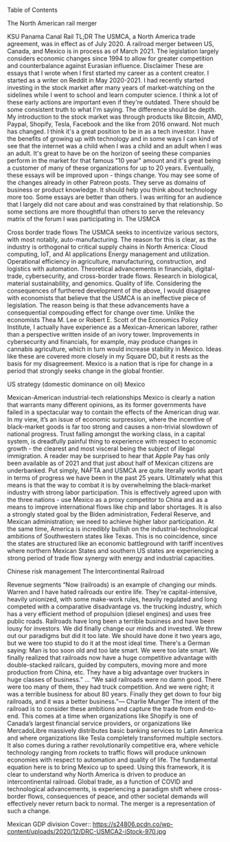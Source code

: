 Table of Contents

The North American rail merger

KSU Panama Canal Rail
TL;DR
The USMCA, a North America trade agreement, was in effect as of July 2020. A railroad merger between US, Canada, and Mexico is in process as of March 2021. The legislation largely considers economic changes since 1994 to allow for greater competition and counterbalance against Eurasian influence.
Disclaimer
These are essays that I wrote when I first started my career as a content creator. I started as a writer on Reddit in May 2020-2021. I had recently started investing in the stock market after many years of market-watching on the sidelines while I went to school and learn computer science.
I think a lot of these early actions are important even if they're outdated. There should be some consistent truth to what I'm saying. The difference should be depth. My introduction to the stock market was through products like Bitcoin, AMD, Paypal, Shopify, Tesla, Facebook and the like from 2016 onward. Not much has changed.
I think it's a great position to be in as a tech investor. I have the benefits of growing up with technology and in some ways I can kind of see that the internet was a child when I was a child and an adult when I was an adult. It's great to have be on the horizon of seeing these companies perform in the market for that famous "10 year" amount and it's great being a customer of many of these organizations for up to 20 years.
Eventually, these essays will be improved upon - things change. You may see some of the changes already in other Patreon posts. They serve as domains of business or product knowledge. It should help you think about technology more too. Some essays are better than others. I was writing for an audience that I largely did not care about and was constrained by that relationship. So some sections are more thoughtful than others to serve the relevancy matrix of the forum I was participating in.
The USMCA

Cross border trade flows
The USMCA seeks to incentivize various sectors, with most notably, auto-manufacturing. The reason for this is clear, as the industry is orthogonal to critical supply chains in North America:
Cloud computing, IoT, and AI applications
Energy management and utilization.
Operational efficiency in agriculture, manufacturing, construction, and logistics with automation.
Theoretical advancements in financials, digital-trade, cybersecurity, and cross-border trade flows.
Research in biological, material sustainability, and genomics.
Quality of life.
Considering the consequences of furthered development of the above, I would disagree with economists that believe that the USMCA is an ineffective piece of legislation. The reason being is that these advancements have a consequential compouding effect for change over time. Unlike the economists Thea M. Lee or Robert E. Scott of the Economics Policy Institute, I actually have experience as a Mexican-American laborer, rather than a perspective written inside of an ivory tower.
Improvements in cybersecurity and financials, for example, may produce changes in cannabis agriculture, which in turn would increase stability in Mexico. Ideas like these are covered more closely in my Square DD, but it rests as the basis for my disagreement. Mexico is a nation that is ripe for change in a period that strongly seeks change in the global frontier.

US strategy (domestic dominance on oil)
Mexico

Mexican-American industrial-tech relationships
Mexico is clearly a nation that warrants many different opinions, as its former governments have failed in a spectacular way to contain the effects of the American drug war. In my view, it’s an issue of economic surpression, where the incentive of black-market goods is far too strong and causes a non-trivial slowdown of national progress. Trust falling amongst the working class, in a capital system, is dreadfully painful thing to experience with respect to economic growth - the clearest and most visceral being the subject of illegal immigration. A reader may be surprised to hear that Apple Pay has only been available as of 2021 and that just about half of Mexican citizens are underbanked. Put simply, NAFTA and USMCA are quite literally worlds apart in terms of progress we have been in the past 25 years.
Ultimately what this means is that the way to combat it is by overwhelming the black-market industry with strong labor participation. This is effectively agreed upon with the three nations - use Mexico as a proxy competitor to China and as a means to improve international flows like chip and labor shortages. It is also a strongly stated goal by the Biden administration, Federal Reserve, and Mexican administration; we need to achieve higher labor participation.
At the same time, America is incredibly bullish on the industrial-technological ambitions of Southwestern states like Texas. This is no coincidence, since the states are structured like an economic battleground with tariff incentives where northern Mexican States and southern US states are experiencing a strong period of trade flow synergy with energy and industrial capacities.

Chinese risk management
The Intercontinental Railroad

Revenue segments
“Now (railroads) is an example of changing our minds. Warren and I have hated railroads our entire life. They're capital-intensive, heavily unionized, with some make-work rules, heavily regulated and long competed with a comparative disadvantage vs. the trucking industry, which has a very efficient method of propulsion (diesel engines) and uses free public roads. Railroads have long been a terrible business and have been lousy for investors. We did finally change our minds and invested. We threw out our paradigms but did it too late. We should have done it two years ago, but we were too stupid to do it at the most ideal time. There's a German saying: Man is too soon old and too late smart. We were too late smart. We finally realized that railroads now have a huge competitive advantage with double-stacked railcars, guided by computers, moving more and more production from China, etc. They have a big advantage over truckers in huge classes of business.”
...
“We said railroads were no damn good. There were too many of them, they had truck competition. And we were right; it was a terrible business for about 80 years. Finally they get down to four big railroads, and it was a better business.”— Charlie Munger
The intent of the railroad is to consider these ambitions and capture the trade from end-to-end.
This comes at a time when organizations like Shopify is one of Canada’s largest financial service providers, or organizations like MercadoLibre massively distributes basic banking services to Latin America and where organizations like Tesla completely transformed multiple sectors.
It also comes during a rather revolutionarily competitive era, where vehicle technology ranging from rockets to traffic flows will produce unknown economies with respect to automation and quality of life. The fundamental equation here is to bring Mexico up to speed. Using this framework, it is clear to understand why North America is driven to produce an intercontinental railroad. Global trade, as a function of COVID and technological advancements, is experiencing a paradigm shift where cross-border flows, consequences of peace, and other societal demands will effectively never return back to normal. The merger is a representation of such a change.

Mexican GDP division
Cover:: https://s24806.pcdn.co/wp-content/uploads/2020/12/DRC-USMCA2-iStock-970.jpg

